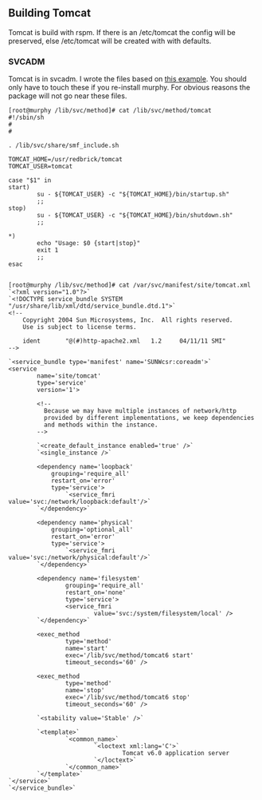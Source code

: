 ## Building Tomcat

Tomcat is build with rspm. If there is an /etc/tomcat the config will be preserved, else /etc/tomcat will be created with with defaults.

### SVCADM

Tomcat is in svcadm. I wrote the files based on [this example](http://dubdubdub.co.uk/wiki/solaris/SMF). You should only have to touch these if you re-install murphy.
For obvious reasons the package will not go near these files.


	[root@murphy /lib/svc/method]# cat /lib/svc/method/tomcat
	#!/sbin/sh
	#
	#

	. /lib/svc/share/smf_include.sh

	TOMCAT_HOME=/usr/redbrick/tomcat
	TOMCAT_USER=tomcat

	case "$1" in
	start)
	        su - ${TOMCAT_USER} -c "${TOMCAT_HOME}/bin/startup.sh"
	        ;;
	stop)
	        su - ${TOMCAT_USER} -c "${TOMCAT_HOME}/bin/shutdown.sh"
	        ;;

	*)
	        echo "Usage: $0 {start|stop}"
	        exit 1
	        ;;
	esac


	[root@murphy /lib/svc/method]# cat /var/svc/manifest/site/tomcat.xml
	`<?xml version="1.0"?>`
	`<!DOCTYPE service_bundle SYSTEM "/usr/share/lib/xml/dtd/service_bundle.dtd.1">`
	<!--
	    Copyright 2004 Sun Microsystems, Inc.  All rights reserved.
	    Use is subject to license terms.

	    ident       "@(#)http-apache2.xml   1.2     04/11/11 SMI"
	-->

	`<service_bundle type='manifest' name='SUNWcsr:coreadm'>`
	<service
	        name='site/tomcat'
	        type='service'
	        version='1'>

	        <!--
	          Because we may have multiple instances of network/http
	          provided by different implementations, we keep dependencies
	          and methods within the instance.
	        -->

	        `<create_default_instance enabled='true' />`
	        `<single_instance />`

	        <dependency name='loopback'
	            grouping='require_all'
	            restart_on='error'
	            type='service'>
	                `<service_fmri value='svc:/network/loopback:default'/>`
	        `</dependency>`

	        <dependency name='physical'
	            grouping='optional_all'
	            restart_on='error'
	            type='service'>
	                `<service_fmri value='svc:/network/physical:default'/>`
	        `</dependency>`

	        <dependency name='filesystem'
	                grouping='require_all'
	                restart_on='none'
	                type='service'>
	                <service_fmri
	                        value='svc:/system/filesystem/local' />
	        `</dependency>`

	        <exec_method
	                type='method'
	                name='start'
	                exec='/lib/svc/method/tomcat6 start'
	                timeout_seconds='60' />

	        <exec_method
	                type='method'
	                name='stop'
	                exec='/lib/svc/method/tomcat6 stop'
	                timeout_seconds='60' />

	        `<stability value='Stable' />`

	        `<template>`
	                `<common_name>`
	                        `<loctext xml:lang='C'>`
	                                Tomcat v6.0 application server
	                        `</loctext>`
	                `</common_name>`
	        `</template>`
	`</service>`
	`</service_bundle>`
